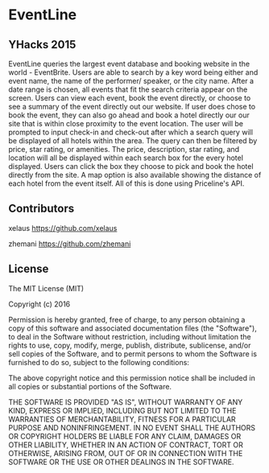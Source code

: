 # EventLine
## YHacks 2015

EventLine queries the largest event database and booking website in the world - EventBrite. Users are able to search by a key word being either and event name, the name of the performer/ speaker, or the city name. After a date range is chosen, all events that fit the search criteria appear on the screen. Users can view each event, book the event directly, or choose to see a summary of the event directly out our website. If user does chose to book the event, they can also go ahead and book a hotel directly our our site that is within close proximity to the event location. The user will be prompted to input check-in and check-out after which a search query will be displayed of all hotels within the area. The query can then be filtered by price, star rating, or amenities. The price, description, star rating, and location will all be displayed within each search box for the every hotel displayed. Users can click the box they choose to pick and book the hotel directly from the site. A map option is also available showing the distance of each hotel from the event itself. All of this is done using Priceline's API.

## Contributors

xelaus https://github.com/xelaus

zhemani https://github.com/zhemani

## License
The MIT License (MIT)

Copyright (c) 2016

Permission is hereby granted, free of charge, to any person obtaining a copy
of this software and associated documentation files (the "Software"), to deal
in the Software without restriction, including without limitation the rights
to use, copy, modify, merge, publish, distribute, sublicense, and/or sell
copies of the Software, and to permit persons to whom the Software is
furnished to do so, subject to the following conditions:

The above copyright notice and this permission notice shall be included in all
copies or substantial portions of the Software.

THE SOFTWARE IS PROVIDED "AS IS", WITHOUT WARRANTY OF ANY KIND, EXPRESS OR
IMPLIED, INCLUDING BUT NOT LIMITED TO THE WARRANTIES OF MERCHANTABILITY,
FITNESS FOR A PARTICULAR PURPOSE AND NONINFRINGEMENT. IN NO EVENT SHALL THE
AUTHORS OR COPYRIGHT HOLDERS BE LIABLE FOR ANY CLAIM, DAMAGES OR OTHER
LIABILITY, WHETHER IN AN ACTION OF CONTRACT, TORT OR OTHERWISE, ARISING FROM,
OUT OF OR IN CONNECTION WITH THE SOFTWARE OR THE USE OR OTHER DEALINGS IN THE
SOFTWARE.
